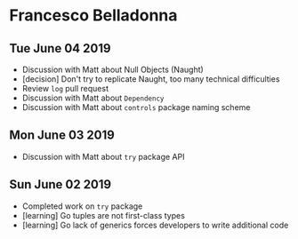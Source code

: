 # Francesco Belladonna

## Tue June 04 2019
- Discussion with Matt about Null Objects (Naught)
- [decision] Don't try to replicate Naught, too many technical difficulties
- Review `log` pull request
- Discussion with Matt about `Dependency`
- Discussion with Matt about `controls` package naming scheme

## Mon June 03 2019
- Discussion with Matt about `try` package API

## Sun June 02 2019
- Completed work on `try` package
- [learning] Go tuples are not first-class types
- [learning] Go lack of generics forces developers to write additional code
